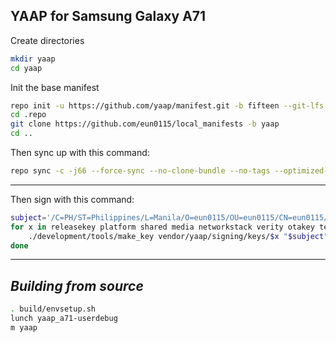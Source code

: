 YAAP for Samsung Galaxy A71
------------------------------------

Create directories
```bash
mkdir yaap
cd yaap
```

Init the base manifest

```bash
repo init -u https://github.com/yaap/manifest.git -b fifteen --git-lfs --depth=1
cd .repo 
git clone https://github.com/eun0115/local_manifests -b yaap
cd ..
```

Then sync up with this command:
```bash
repo sync -c -j66 --force-sync --no-clone-bundle --no-tags --optimized-fetch
```
-------------

Then sign with this command:
```bash
subject='/C=PH/ST=Philippines/L=Manila/O=eun0115/OU=eun0115/CN=eun0115/emailAddress=gianpaoloestacio5@gmail.com' 
for x in releasekey platform shared media networkstack verity otakey testkey sdk_sandbox bluetooth nfc; do
    ./development/tools/make_key vendor/yaap/signing/keys/$x "$subject";
done
```
-------------

_Building from source_
---------------
```bash
. build/envsetup.sh
lunch yaap_a71-userdebug
m yaap
```
